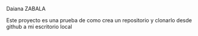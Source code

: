  Daiana ZABALA
 
 Este proyecto es una prueba de como crea un repositorio y clonarlo desde github a mi escritorio local